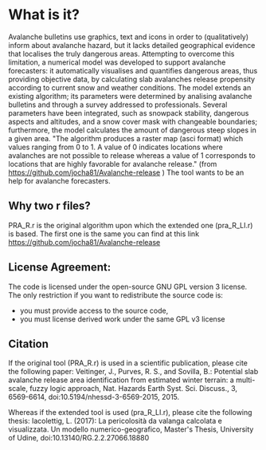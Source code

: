 # What is it?

Avalanche bulletins use graphics, text and icons in order to (qualitatively) inform about avalanche hazard, but it lacks detailed geographical evidence that localises the truly dangerous areas. Attempting to overcome this limitation, a numerical model was developed to support avalanche forecasters: it automatically visualises and quantifies dangerous areas, thus providing objective data, by calculating slab avalanches release propensity according to current snow and weather conditions. The model extends an existing algorithm; its parameters were determined by analising avalanche bulletins and through a survey addressed to professionals. Several parameters have been integrated, such as snowpack stability, dangerous aspects and altitudes, and a snow cover mask with changeable boundaries; furthermore, the model calculates the amount of dangerous steep slopes in a given area. 
"The algorithm produces a raster map (asci format) which values ranging from 0 to 1. A value of 0 indicates locations where avalanches are not possible to release whereas a value of 1 corresponds to locations that are highly favorable for avalanche release." (from https://github.com/jocha81/Avalanche-release )
The tool wants to be an help for avalanche forecasters.

## Why two r files?

PRA_R.r is the original algorithm upon which the extended one (pra_R_LI.r) is based.
The first one is the same you can find at this link https://github.com/jocha81/Avalanche-release 
	
## License Agreement:
The code is licensed under the open-source GNU GPL version 3 license. 
The only restriction if you want to redistribute the source code is:
- you must provide access to the source code,
- you must license derived work under the same GPL v3 license

## Citation
If the original tool (PRA_R.r) is used in a scientific publication, please cite the following paper:
Veitinger, J., Purves, R. S., and Sovilla, B.: Potential slab avalanche release area identification from estimated winter terrain: a multi-scale, fuzzy logic approach, Nat. Hazards Earth Syst. Sci. Discuss., 3, 6569-6614, doi:10.5194/nhessd-3-6569-2015, 2015. 

Whereas if the extended tool is used (pra_R_LI.r), please cite the following thesis:
Iacolettig, L. (2017): La pericolosità da valanga calcolata e visualizzata. Un modello numerico-geografico, Master's Thesis, University of Udine, doi:10.13140/RG.2.2.27066.18880 
